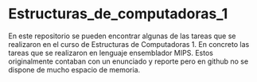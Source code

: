 # Estructuras_de_computadoras_1

En este repositorio se pueden encontrar algunas de las tareas que se realizaron en el curso de Estructuras de Computadoras 1. En concreto las tareas que se realizaron en lenguaje ensemblador MIPS. Estos originalmente contaban con un enunciado y reporte pero en github no se dispone de mucho espacio de memoria.

